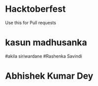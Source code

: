 # Hacktoberfest
Use this for Pull requests

# kasun madhusanka
#akila siriwardane
#Rashenka Savindi
# Abhishek Kumar Dey